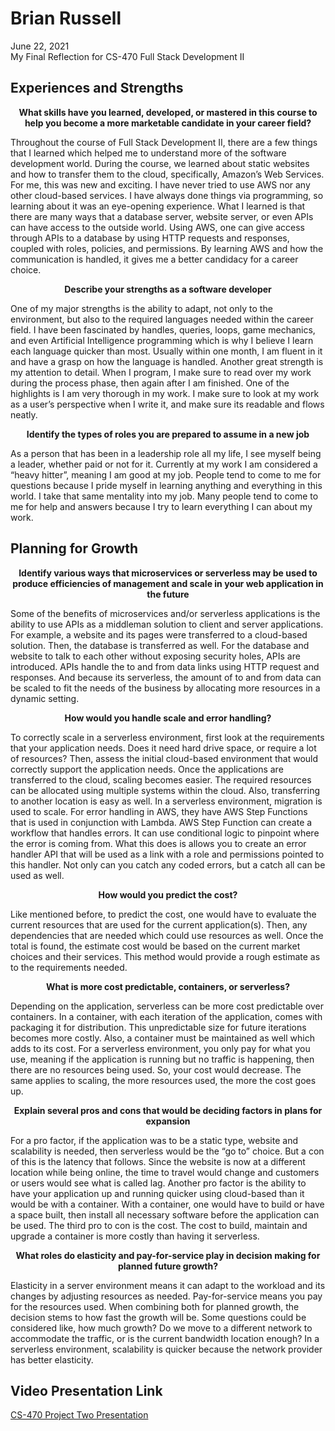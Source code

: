 # Brian Russell

June 22, 2021<br>
My Final Reflection for CS-470 Full Stack Development II

## Experiences and Strengths
<p align="center">
  <strong>What skills have you learned, developed, or mastered in this course to 
  help you become a more marketable candidate in your career field?</strong>
</p>
<p align="left">
  Throughout the course of Full Stack Development II, there are a few things that I learned which helped me to understand more of the software development world. During the course, we learned about static websites and how to transfer them to the cloud, specifically, Amazon’s Web Services. For me, this was new and exciting. I have never tried to use AWS nor any other cloud-based services. I have always done things via programming, so learning about it was an eye-opening experience. What I learned is that there are many ways that a database server, website server, or even APIs can have access to the outside world. Using AWS, one can give access through APIs to a database by using HTTP requests and responses, coupled with roles, policies, and permissions. By learning AWS and how the communication is handled, it gives me a better candidacy for a career choice.
</p>

<p align="center">
  <strong>Describe your strengths as a software developer</strong>
</p>
<p align="left">
  One of my major strengths is the ability to adapt, not only to the environment, but also to the required languages needed within the career field. I have been fascinated by handles, queries, loops, game mechanics, and even Artificial Intelligence programming which is why I believe I learn each language quicker than most. Usually within one month, I am fluent in it and have a grasp on how the language is handled.
    Another great strength is my attention to detail. When I program, I make sure to read over my work during the process phase, then again after I am finished. One of the highlights is I am very thorough in my work. I make sure to look at my work as a user’s perspective when I write it, and make sure its readable and flows neatly.
</p>

<p align="center">
  <strong>Identify the types of roles you are prepared to assume in a new job</strong>
</p>
<p align="left">
  As a person that has been in a leadership role all my life, I see myself being a leader, whether paid or not for it. Currently at my work I am considered a “heavy hitter”, meaning I am good at my job. People tend to come to me for questions because I pride myself in learning anything and everything in this world. I take that same mentality into my job. Many people tend to come to me for help and answers because I try to learn everything I can about my work.
</p>

## Planning for Growth

<p align="center">
  <strong>Identify various ways that microservices or serverless may be used to produce efficiencies of management and scale in your web application in the future</strong>
</p>
<p align="left">
  Some of the benefits of microservices and/or serverless applications is the ability to use APIs as a middleman solution to client and server applications. For example, a website and its pages were transferred to a cloud-based solution. Then, the database is transferred as well. For the database and website to talk to each other without exposing security holes, APIs are introduced. APIs handle the to and from data links using HTTP request and responses. And because its serverless, the amount of to and from data can be scaled to fit the needs of the business by allocating more resources in a dynamic setting.
</p>

<p align="center">
  <strong>How would you handle scale and error handling?</strong>
</p>
<p align="left">
  To correctly scale in a serverless environment, first look at the requirements that your application needs. Does it need hard drive space, or require a lot of resources? Then, assess the initial cloud-based environment that would correctly support the application needs. Once the applications are transferred to the cloud, scaling becomes easier. The required resources can be allocated using multiple systems within the cloud. Also, transferring to another location is easy as well. In a serverless environment, migration is used to scale.
  For error handling in AWS, they have AWS Step Functions that is used in conjunction with Lambda. AWS Step Function can create a workflow that handles errors. It can use conditional logic to pinpoint where the error is coming from. What this does is allows you to create an error handler API that will be used as a link with a role and permissions pointed to this handler. Not only can you catch any coded errors, but a catch all can be used as well.
</p>

<p align="center">
  <strong>How would you predict the cost?</strong>
</p>
<p align="left">
  Like mentioned before, to predict the cost, one would have to evaluate the current resources that are used for the current application(s). Then, any dependencies that are needed which could use resources as well. Once the total is found, the estimate cost would be based on the current market choices and their services. This method would provide a rough estimate as to the requirements needed.
</p>

<p align="center">
  <strong>What is more cost predictable, containers, or serverless?</strong>
</p>
<p align="left">
  Depending on the application, serverless can be more cost predictable over containers. In a container, with each iteration of the application, comes with packaging it for distribution. This unpredictable size for future iterations becomes more costly. Also, a container must be maintained as well which adds to its cost. For a serverless environment, you only pay for what you use, meaning if the application is running but no traffic is happening, then there are no resources being used. So, your cost would decrease. The same applies to scaling, the more resources used, the more the cost goes up.
</p>

<p align="center">
  <strong>Explain several pros and cons that would be deciding factors in plans for expansion</strong>
</p>
<p align="left">
  For a pro factor, if the application was to be a static type, website and scalability is needed, then serverless would be the “go to” choice. But a con of this is the latency that follows. Since the website is now at a different location while being online, the time to travel would change and customers or users would see what is called lag. Another pro factor is the ability to have your application up and running quicker using cloud-based than it would be with a container. With a container, one would have to build or have a space built, then install all necessary software before the application can be used. The third pro to con is the cost. The cost to build, maintain and upgrade a container is more costly than having it serverless.
</p>

<p align="center">
  <strong>What roles do elasticity and pay-for-service play in decision making for planned future growth?</strong>
</p>
<p align="left">
  Elasticity in a server environment means it can adapt to the workload and its changes by adjusting resources as needed. Pay-for-service means you pay for the resources used. When combining both for planned growth, the decision stems to how fast the growth will be. Some questions could be considered like, how much growth? Do we move to a different network to accommodate the traffic, or is the current bandwidth location enough? In a serverless environment, scalability is quicker because the network provider has better elasticity.
</p>

## Video Presentation Link
  
[CS-470 Project Two Presentation](https://www.youtube.com/watch?v=CkW-alnSr_Y)
